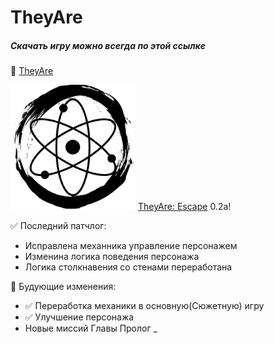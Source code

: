 # TheyAre
##### Скачать игру можно всегда по этой ссылке

:large_blue_diamond: [TheyAre](https://drive.google.com/uc?export=download&id=1h1ogKGpgsCNfyO3AyB-isjythuaOEFNb)

<img src="TA_icon.png" width="200" /> [TheyAre: Escape](https://drive.google.com/uc?export=download&id=1ee2WFQmeSNZ1_REJIfbR5CIvpSWyryJc) 0.2a!


:white_check_mark: Последний патчлог:
- Исправлена механника управление персонажем
- Изменина логика поведения персонажа
- Логика столкнавения со стенами переработана 

:black_square_button: Будующие изменения:
- :white_check_mark: Переработка механики в основную(Сюжетную) игру
- :white_check_mark: Улучшение персонажа
- Новые миссий Главы Пролог
_
